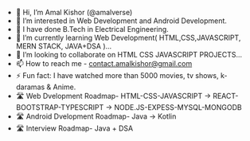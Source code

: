 - 👋 Hi, I’m  Amal Kishor (@amalverse)
- 👀 I’m interested in Web Development and Android Development.
- 🏫 I have done B.Tech in Electrical Engineering.
- 🌱 I’m currently learning Web Development( HTML,CSS,JAVASCRIPT, MERN STACK, JAVA+DSA )...
- 💞️ I’m looking to collaborate on HTML CSS JAVASCRIPT PROJECTS...
- 📫 How to reach me - contact.amalkishor@gmail.com
- ⚡ Fun fact: I have watched more than 5000 movies, tv shows, k-daramas & Anime.
- 🛣️ Web Dvelopment Roadmap- HTML-CSS-JAVASCRIPT -> REACT-BOOTSTRAP-TYPESCRIPT -> NODE.JS-EXPESS-MYSQL-MONGODB
- 🛣️ Android Dvelopment Roadmap- Java -> Kotlin
- 🛣️ Interview Roadmap- Java + DSA

<!---
amalverse/amalverse is a ✨ special ✨ repository because its `README.md` (this file) appears on your GitHub profile.
You can click the Preview link to take a look at your changes.
--->
